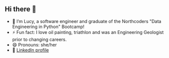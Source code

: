 ## Hi there 👋
- 🌱 I’m Lucy, a software engineer and graduate of the Northcoders "Data Engineering in Python" Bootcamp!
- ⚡ Fun fact: I love oil painting, triathlon and was an Engineering Geologist prior to changing careers.
- 😄 Pronouns: she/her
- 🎨 [LinkedIn profile](https://www.linkedin.com/in/lucy-milligan-888491150/)
